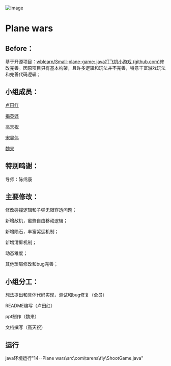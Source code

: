 ![image](https://github.com/Bistu-OSSDT-2023/14--AviadilaMilito/blob/main/%E9%A3%9E%E6%9C%BA%E5%A4%A7%E6%88%98.gif)
# Plane wars


## Before：

基于开源项目：[wblearn/Small-plane-game: java打飞机小游戏 (github.com)](https://github.com/wblearn/Small-plane-game)修改完善。因原项目只有基本构架，且许多逻辑和玩法并不完善，特意丰富游戏玩法和完善代码逻辑；

## 小组成员：

[卢田红](https://github.com/moyanislth)

[揭英铿](https://github.com/jyk2331)

[高天祝](https://github.com/baimaosir)

[宋昊伟](https://github.com/Crcrys)

[魏来](https://github.com/acaleph15978)

## 特别鸣谢：

导师：陈绵康

## 主要修改：

修改碰撞逻辑和子弹无限穿透问题；

新增敌机，蜜蜂自由移动逻辑；

新增陨石，丰富奖惩机制；

新增清屏机制；

动态难度；

其他琐屑修改和bug完善；

## 小组分工：

想法提出和具体代码实现，测试和bug修复（全员）

README编写（卢田红）

ppt制作（魏来）

文档撰写（高天祝）

## 运行
java环境运行"14--Plane wars\src\com\tarena\fly\ShootGame.java"
